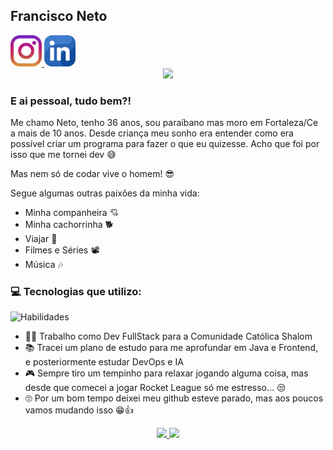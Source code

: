 ## Francisco Neto
<div style="display:inline-block">
  <a href="https://www.instagram.com/nietows" target="_blank">
    <img style="width:50px" src="https://github.com/francdsneto/francdsneto/blob/main/instagram.png"/>
  </a>
  <a href="https://www.linkedin.com/in/francdsneto" target="_blank">
    <img style="width:50px" src="https://github.com/francdsneto/francdsneto/blob/main/linkedin.png"/>
  </a>
</div>

<div align="center">
  <img src="https://media1.tenor.com/images/4233b0b35333a19bfe7b0685fd58e87b/tenor.gif?itemid=16438983"/>
</div>

### E ai pessoal, tudo bem?!

Me chamo Neto, tenho 36 anos, sou paraíbano mas moro em Fortaleza/Ce a mais de 10 anos.
Desde criança meu sonho era entender como era possível criar um programa para fazer o que eu quizesse.
Acho que foi por isso que me tornei dev 😅

Mas nem só de codar vive o homem! 😎

Segue algumas outras paixões da minha vida:

- Minha companheira 💘
- Minha cachorrinha 🐕
- Viajar 🛫
- Filmes e Séries 📽️
- Música 🎶

### 💻 Tecnologias que utilizo:
![Habilidades](https://devicons.dev.br/icons?icon=Java,Spring,MySQL,JavaScript,HTML,CSS,Angular&theme=dark)

- 👨‍💻 Trabalho como Dev FullStack para a Comunidade Católica Shalom
- 📚 Tracei um plano de estudo para me aprofundar em Java e Frontend, e posteriormente estudar DevOps e IA
- 🎮 Sempre tiro um tempinho para relaxar jogando alguma coisa, mas desde que comecei a jogar Rocket League só me estresso... 😒
- 🙄 Por um bom tempo deixei meu github esteve parado, mas aos poucos vamos mudando isso 😁👍 

<p align="center">
    <a href="https://github.com/francdsneto">
      <img height="170em" src="https://github-readme-stats-eight-theta.vercel.app/api?username=francdsneto&show_icons=true&theme=algolia&include_all_commits=true&count_private=true"/>
      <img height="170em" src="https://github-readme-stats-eight-theta.vercel.app/api/top-langs/?username=francdsneto&layout=compact&langs_count=8&theme=algolia"/>
    </a>
</p>
